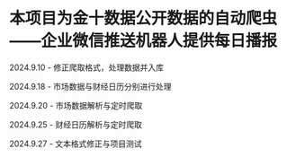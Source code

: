 # 本项目为金十数据公开数据的自动爬虫——企业微信推送机器人提供每日播报

2024.9.10 - 修正爬取格式，处理数据并入库

2024.9.18 - 市场数据与财经日历分别进行处理

2024.9.20 - 市场数据解析与定时爬取

2024.9.25 - 财经日历解析与定时爬取

2024.9.27 - 文本格式修正与项目测试

